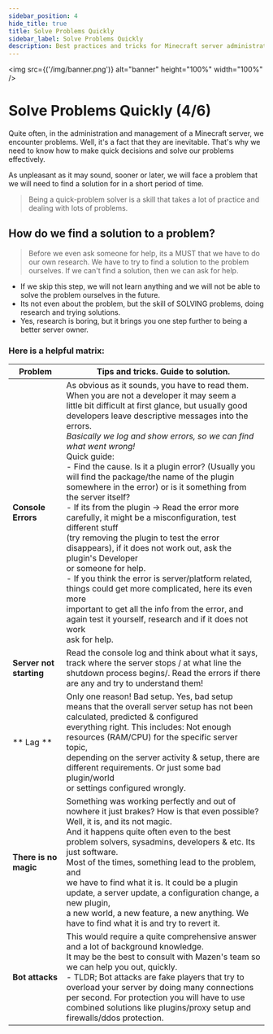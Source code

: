 ```yaml
---
sidebar_position: 4
hide_title: true
title: Solve Problems Quickly
sidebar_label: Solve Problems Quickly
description: Best practices and tricks for Minecraft server administration - Solve Problems Quickly
---
```


<img src={('/img/banner.png')} alt="banner" height="100%" width="100%" />

<div class="text--center">
<h1>Solve Problems Quickly (4/6)</h1>
</div>

Quite often, in the administration and management of a Minecraft server, we encounter problems. Well, it's a fact that they are
inevitable. That's why we need to know how to make quick decisions and solve our problems effectively.

As unpleasant as it may sound, sooner or later, we will face a problem that we will need to find a solution for in a short period of time.

> Being a quick-problem solver is a skill that takes a lot of practice and dealing with lots of problems.

## How do we find a solution to a problem?
> Before we even ask someone for help, its a MUST that we have to do our own research. We have to try to find a solution to the problem ourselves. If we can't find a solution, then we can ask for help.
- If we skip this step, we will not learn anything and we will not be able to solve the problem ourselves in the future.
- Its not even about the problem, but the skill of SOLVING problems, doing research and trying solutions. 
- Yes, research is boring, but it brings you one step further to being a better server owner.

### Here is a helpful matrix: 

| Problem                 | Tips and tricks. Guide to solution.                                                                                                                                                                                                                                                                                                                                                                                                                                                                                                                                                                                                                                                                                                                                                                                                                                                                                                                                                                           |
|-------------------------|---------------------------------------------------------------------------------------------------------------------------------------------------------------------------------------------------------------------------------------------------------------------------------------------------------------------------------------------------------------------------------------------------------------------------------------------------------------------------------------------------------------------------------------------------------------------------------------------------------------------------------------------------------------------------------------------------------------------------------------------------------------------------------------------------------------------------------------------------------------------------------------------------------------------------------------------------------------------------------------------------------------|
| **Console Errors**      | As obvious as it sounds, you have to read them. When you are not a developer it may seem a <br/>little bit difficult at first glance, but usually good developers leave descriptive messages into the errors.<br/> *Basically we log and show errors, so we can find what went wrong!*<br/> Quick guide: <br/> - Find the cause. Is it a plugin error? (Usually you will find the package/the name of the plugin <br/>somewhere in the error) or is it something from the server itself? <br/> - If its from the plugin -> Read the error more carefully, it might be a misconfiguration, test different stuff <br/>(try removing the plugin to test the error disappears), if it does not work out, ask the plugin's Developer <br/>or someone for help. <br/> - If you think the error is server/platform related, things could get more complicated, here its even more<br/> important to get all the info from the error, and again test it yourself, research and if it does not work<br/> ask for help. |
| **Server not starting** | Read the console log and think about what it says, track where the server stops / at what line the <br/>shutdown process begins/. Read the errors if there are any and try to understand them!                                                                                                                                                                                                                                                                                                                                                                                                                                                                                                                                                                                                                                                                                                                                                                                                                |
| ** Lag **               | Only one reason! Bad setup. Yes, bad setup means that the overall server setup has not been calculated, predicted & configured <br/>everything right. This includes:  Not enough resources (RAM/CPU) for the specific server topic, <br/>depending on the server activity & setup, there are different requirements. Or just some bad plugin/world<br/> or settings configured wrongly.                                                                                                                                                                                                                                                                                                                                                                                                                                                                                                                                                                                                                       |
| **There is no magic**   | Something was working perfectly and out of nowhere it just brakes? How is that even possible? <br/>Well, it is, and its not magic. <br/>And it happens quite often even to the best problem solvers, sysadmins, developers & etc. Its just software. <br/>Most of the times, something lead to the problem, and <br/>we have to find what it is. It could be a plugin update, a server update, a configuration change, a new plugin,<br/> a new world, a new feature, a new anything. We have to find what it is and try to revert it.                                                                                                                                                                                                                                                                                                                                                                                                                                                                        |
| **Bot attacks**         | This would require a quite comprehensive answer and a lot of background knowledge.<br/> It may be the best to consult with Mazen's team so we can help you out, quickly. <br/>- TLDR; Bot attacks are fake players that try to overload your server by doing many connections <br/>per second. For protection you will have to use combined solutions like plugins/proxy setup and firewalls/ddos protection.                                                                                                                                                                                                                                                                                                                                                                                                                                                                                                                                                                                                 |
                                   